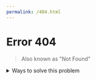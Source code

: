 ```yaml
---
permalink: /404.html
---
```


# Error 404

>Also known as "Not Found"

<details>
<summary>Ways to solve this problem</summary>

##### Way 1:

Back to [main page](https://vitaliklevin.github.io/) of this website.

##### Way 2:

Update the browser

##### Way 3:

Check the Internet connection
</details>


